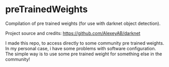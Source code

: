 # preTrainedWeights
Compilation of pre trained weights (for use with darknet object detection).

Project source and credits: https://github.com/AlexeyAB/darknet

I made this repo, to access directly to some community pre trained weights.
In my personal case, i have some problems with software configuration. The simple way is to use some pre trained weight for something else in the community!
